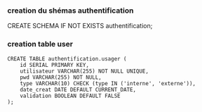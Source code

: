 ### creation du shémas authentification

CREATE SCHEMA IF NOT EXISTS authentification;

### creation table user

```
CREATE TABLE authentification.usager (
    id SERIAL PRIMARY KEY,
    utilisateur VARCHAR(255) NOT NULL UNIQUE,
    pwd VARCHAR(255) NOT NULL,
    type VARCHAR(10) CHECK (type IN ('interne', 'externe')),
    date_creat DATE DEFAULT CURRENT_DATE,
    validation BOOLEAN DEFAULT FALSE
);
```



